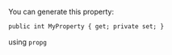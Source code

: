 You can generate this property:

```html
public int MyProperty { get; private set; }
```

using ```propg```
